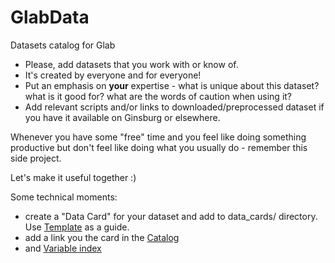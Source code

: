 # GlabData
Datasets catalog for Glab


- Please, add datasets that you work with or know of.
- It's created by everyone and for everyone!
- Put an emphasis on **your** expertise - what is unique about this dataset? what is it good for? what are the words of caution when using it? 
- Add relevant scripts and/or links to downloaded/preprocessed dataset if you have it available on Ginsburg or elsewhere. 


Whenever you have some "free" time and you feel like doing something productive but don't feel like doing what you usually do - remember this side project.

Let's make it useful together :) 

Some technical moments:

- create a "Data Card" for your dataset and add to data_cards/ directory. Use [Template](Template.md) as a guide. 
- add a link you the card in the [Catalog](_Catalog.md)
- and [Variable index](_Variable_index.md)
